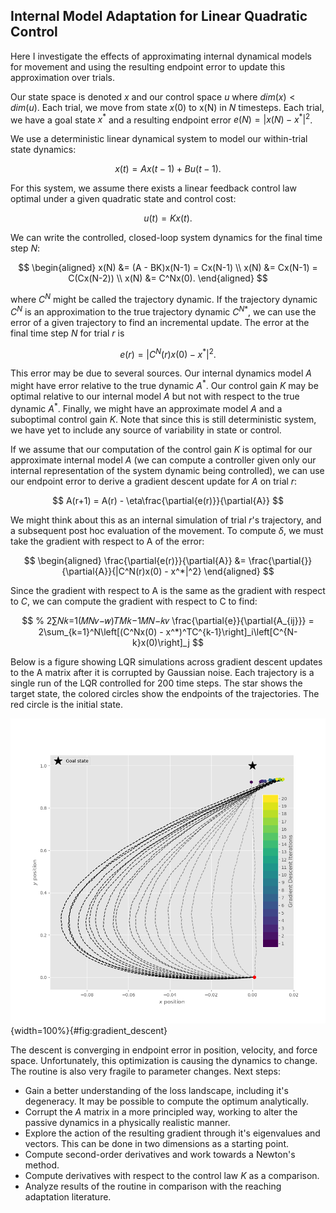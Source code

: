 ## Internal Model Adaptation for Linear Quadratic Control

<!-- > Implicit adaptation seems to be driven by 436 sensory prediction error (Leow et al., 2018; Mazzoni & Krakauer, 2006; Taylor et al., 2014), which itself implies a sensory prediction which, presumably, arises as the output of a forward model. Therefore, even though changes to the forward model do not directly influence action selection, they may influence the way  in  which  the  policy  is  updated.  This  ***interdependence  between forward model learning and policy learning could lead to interesting  interactions***.  For  instance,  if  updates  to  the  controller  are  driven  by  sensory-prediction error, at some point sensory prediction error would reach zero, at which point there would no longer be any error signal to drive to changes in the controller. [@hadjiosifDidWeGet2020] -->

<!-- these might have different errors? -->
<!-- model mismatch -> riccatii K -->
<!-- gradient for K -> subomptimal K  -->
<!--  -->

Here I investigate the effects of approximating internal dynamical models for movement and using the resulting endpoint error to update this approximation over trials.

Our state space is denoted $x$ and our control space $u$ where $dim(x) < dim(u)$. Each trial, we move from state $x(0)$ to x(N) in $N$ timesteps. Each trial, we have a goal state $x^*$ and a resulting endpoint error $e(N) = |x(N) - x^*|^2$.

We use a deterministic linear dynamical system to model our within-trial state dynamics:

$$
x(t) = Ax(t-1) + Bu(t-1).
$$

For this system, we assume there exists a linear feedback control law optimal under a given quadratic state and control cost:

$$
u(t) = Kx(t).
$$

We can write the controlled, closed-loop system dynamics for the final time step $N$:

$$
\begin{aligned} 
x(N) &= (A - BK)x(N-1) = Cx(N-1) \\
x(N) &= Cx(N-1) = C(Cx(N-2)) \\
x(N) &= C^Nx(0).
\end{aligned} 
$$

where $C^N$ might be called the trajectory dynamic. If the trajectory dynamic $C^N$ is an approximation to the true trajectory dynamic $C^{N*}$, we can use the error of a given trajectory to find an incremental update. The error at the final time step $N$ for trial $r$ is

$$
e(r) = |C^N(r)x(0) - x^*|^2.
$$

This error may be due to several sources. Our internal dynamics model $A$ might have error relative to the true dynamic $A^*$. Our control gain $K$ may be optimal relative to our internal model $A$ but not with respect to the true dynamic $A^*$. Finally, we might have an approximate model $A$ and a suboptimal control gain $K$. Note that since this is still deterministic system, we have yet to include any source of variability in state or control.

If we assume that our computation of the control gain $K$ is optimal for our approximate internal model $A$ (we can compute a controller given only our internal representation of the system dynamic being controlled), we can use our endpoint error to derive a gradient descent update for $A$ on trial $r$:

$$
A(r+1) = A(r) - \eta\frac{\partial{e(r)}}{\partial{A}}
$$

We might think about this as an internal simulation of trial $r$'s trajectory, and a subsequent post hoc evaluation of the movement. To compute $\delta$, we must take the gradient with respect to A of the error:

$$
\begin{aligned}
\frac{\partial{e(r)}}{\partial{A}} &= \frac{\partial{}}{\partial{A}}{|C^N(r)x(0) - x^*|^2}
\end{aligned}
$$

Since the gradient with respect to A is the same as the gradient with respect to $C$, we can compute the gradient with respect to C to find: 

$$
% 2∑𝑁𝑘=1(𝑀𝑁𝑣−𝑤)𝑇𝑀𝑘−1𝑀𝑁−𝑘𝑣
\frac{\partial{e}}{\partial{A_{ij}}} = 2\sum_{k=1}^N\left[(C^Nx(0) - x^*)^TC^{k-1}\right]_i\left[C^{N-k}x(0)\right]_j
$$

Below is a figure showing LQR simulations across gradient descent updates to the A matrix after it is corrupted by Gaussian noise. Each trajectory is a single run of the LQR controlled for 200 time steps. The star shows the target state, the colored circles show the endpoints of the trajectories. The red circle is the initial state. 

![Iterations of gradient descent on the $A$ matrix of an infinite-horizon LQR. Each dotted line in a trajectory with a different $A$ matrix. The red circle denotes the initial state, the star denotes the goal state, and the colored circles denote the endpoints of each iteration.](images/simulations/gradient_descent_on_A.png){width=100%}{#fig:gradient_descent}

The descent is converging in endpoint error in position, velocity, and force space. Unfortunately, this optimization is causing the dynamics to change. The routine is also very fragile to parameter changes. Next steps:

- Gain a better understanding of the loss landscape, including it's degeneracy. It may be possible to compute the optimum analytically.
- Corrupt the $A$ matrix in a more principled way, working to alter the passive dynamics in a physically realistic manner.
- Explore the action of the resulting gradient through it's eigenvalues and vectors. This can be done in two dimensions as a starting point.
- Compute second-order derivatives and work towards a Newton's method. 
- Compute derivatives with respect to the control law $K$ as a comparison. 
- Analyze results of the routine in comparison with the reaching adaptation literature.